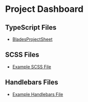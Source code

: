 # Project Dashboard

## TypeScript Files

- [BladesProjectSheet](./ts/sheets/item/BladesProjectSheet.ts)

## SCSS Files

- [Example SCSS File](./path/to/your/scss/file.scss)

## Handlebars Files

- [Example Handlebars File](./path/to/your/handlebars/file.hbs)